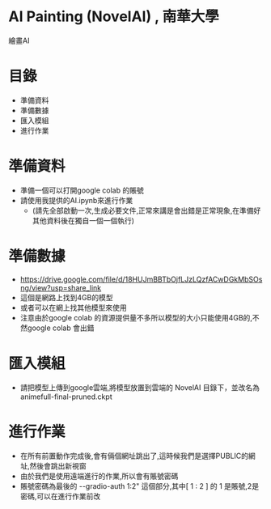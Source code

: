 # AI Painting (NovelAI) , 南華大學
繪畫AI

# 目錄
* 準備資料
* 準備數據
* 匯入模組
* 進行作業

# 準備資料
* 準備一個可以打開google colab 的賬號
* 請使用我提供的AI.ipynb來進行作業
  * (請先全部啟動一次,生成必要文件,正常來講是會出錯是正常現象,在準備好其他資料後在獨自一個一個執行)

# 準備數據
* https://drive.google.com/file/d/18HUJmBBTbOjfLJzLQzfACwDGkMbSOsng/view?usp=share_link
* 這個是網路上找到4GB的模型
* 或者可以在網上找其他模型來使用
* 注意由於google colab 的資源提供量不多所以模型的大小只能使用4GB的,不然google colab 會出錯

# 匯入模組
* 請把模型上傳到google雲端,將模型放置到雲端的 NovelAI 目錄下，並改名為 animefull-final-pruned.ckpt

# 進行作業
* 在所有前置動作完成後,會有倆個網址跳出了,這時候我們是選擇PUBLIC的網址,然後會跳出新視窗
* 由於我們是使用遠端進行的作業,所以會有賬號密碼
* 賬號密碼為最後的 --gradio-auth 1:2"  這個部分,其中[ 1 : 2 ] 的 1 是賬號,2是密碼,可以在進行作業前改
